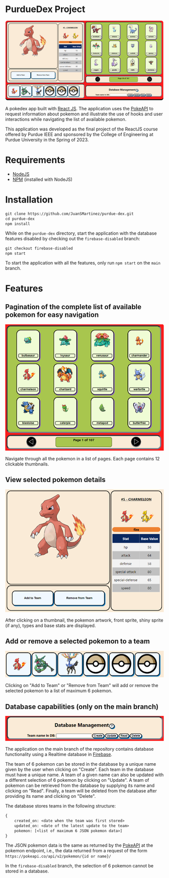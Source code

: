 # PurdueDex Project

<img src='./doc_imgs/pokedex.png' margin="auto">

A pokedex app built with [React JS](https://reactjs.org). The application uses the [PokeAPI](https://pokeapi.co) to request information about pokemon and illustrate the use of hooks and user interactions while navigating the list of available pokemon.

This application was developed as the final project of the ReactJS course offered by Purdue IEEE and sponsored by the College of Engineering at Purdue University in the Spring of 2023.

# Requirements

* [NodeJS](https://nodejs.org/en)
* [NPM](https://www.npmjs.com) (installed with NodeJS)

# Installation

```
git clone https://github.com/JuanSMartinez/purdue-dex.git
cd purdue-dex
npm install
```

While on the `purdue-dex` directory, start the application with the database features disabled by checking out the `firebase-disabled` branch:

```
git checkout firebase-disabled
npm start
```

To start the application with all the features, only run `npm start` on the `main` branch.


# Features

## Pagination of the complete list of available pokemon for easy navigation

<img src='./doc_imgs/pages.png' margin="auto">

Navigate through all the pokemon in a list of pages. Each page contains 12 clickable thumbnails.

## View selected pokemon details

<img src='./doc_imgs/viewer.png' margin="auto">

After clicking on a thumbnail, the pokemon artwork, front sprite, shiny sprite (if any), types and base stats are displayed.

## Add or remove a selected pokemon to a team 

<img src='./doc_imgs/team.png' margin="auto">

Clicking on "Add to Team" or "Remove from Team" will add or remove the selected pokemon to a list of maximum 6 pokemon.

## Database capabilities (only on the main branch)

<img src='./doc_imgs/database.png' margin="auto">

The application on the main branch of the repository contains database functionality using a Realtime database in [Firebase](https://firebase.com/).

The team of 6 pokemon can be stored in the database by a unique name given by the user when clicking on "Create". Each team in the database must have a unique name. A team of a given name can also be updated with a different selection of 6 pokemon by clicking on "Update". A team of pokemon can be retrieved from the database by supplying its name and clicking on "Read". Finally, a team will be deleted from the database after providing its name and clicking on "Delete".

The database stores teams in the following structure:

```
{
    created_on: <date when the team was first stored>
    updated_on: <date of the latest update to the team>
    pokemon: [<list of maximum 6 JSON pokemon data>]
}
```

The JSON pokemon data is the same as returned by the [PokeAPI](https://pokeapi.co) at the pokemon endpoint, i.e., the data returned from a request of the form `https://pokeapi.co/api/v2/pokemon/{id or name}/`

In the `firebase-disabled` branch, the selection of 6 pokemon cannot be stored in a database.
